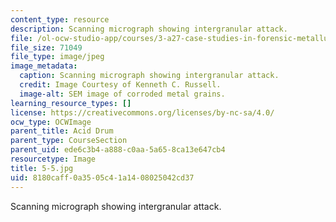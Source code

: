 ```yaml
---
content_type: resource
description: Scanning micrograph showing intergranular attack.
file: /ol-ocw-studio-app/courses/3-a27-case-studies-in-forensic-metallurgy-fall-2007/8180caff0a3505c41a1408025042cd37_5-5.jpg
file_size: 71049
file_type: image/jpeg
image_metadata:
  caption: Scanning micrograph showing intergranular attack.
  credit: Image Courtesy of Kenneth C. Russell.
  image-alt: SEM image of corroded metal grains.
learning_resource_types: []
license: https://creativecommons.org/licenses/by-nc-sa/4.0/
ocw_type: OCWImage
parent_title: Acid Drum
parent_type: CourseSection
parent_uid: ede6c3b4-a888-c0aa-5a65-8ca13e647cb4
resourcetype: Image
title: 5-5.jpg
uid: 8180caff-0a35-05c4-1a14-08025042cd37
---
```

Scanning micrograph showing intergranular attack.
